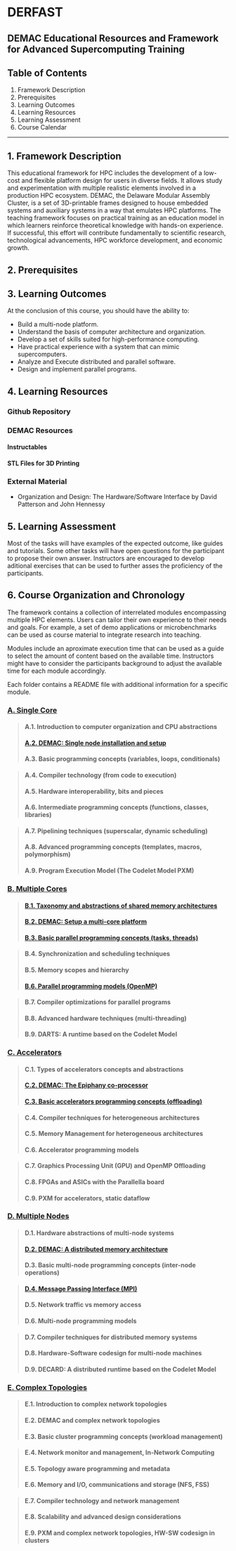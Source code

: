 # DERFAST
## DEMAC Educational Resources and Framework for Advanced Supercomputing Training

## Table of Contents
1. Framework Description
2. Prerequisites
3. Learning Outcomes
4. Learning Resources
5. Learning Assessment
6. Course Calendar

---
## 1. Framework Description

This educational framework for HPC includes the development of a low-cost and flexible platform design for users in diverse fields. It allows study and experimentation with multiple realistic elements involved in a production HPC ecosystem. DEMAC, the Delaware Modular Assembly Cluster, is a set of 3D-printable frames designed to house embedded systems and auxiliary systems in a way that emulates HPC platforms. The teaching framework focuses on practical training as an education model in which learners reinforce theoretical knowledge with hands-on experience. If successful, this effort will contribute fundamentally to scientific research, technological advancements, HPC workforce development, and economic growth.

## 2. Prerequisites

## 3. Learning Outcomes

At the conclusion of this course, you should have the ability to:
- Build a multi-node platform.
- Understand the basis of computer architecture and organization.
- Develop a set of skills suited for high-performance computing.
- Have practical experience with a system that can mimic supercomputers.
- Analyze and Execute distributed and parallel software.
- Design and implement parallel programs.

## 4. Learning Resources

### Github Repository

### DEMAC Resources
#### Instructables
#### STL Files for 3D Printing

### External Material

- Organization and Design: The Hardware/Software Interface by David Patterson and John Hennessy


## 5. Learning Assessment

Most of the tasks will have examples of the expected outcome, like guides and tutorials. Some other tasks will have open questions for the participant to propose their own answer.
Instructors are encouraged to develop aditional exercises that can be used to further asses the proficiency of the participants. 


## 6. Course Organization and Chronology

The framework contains a collection of interrelated modules encompassing multiple HPC elements. Users can tailor their own experience to their needs and goals. For example, a set of demo applications or microbenchmarks can be used as course material to integrate research into teaching. 

Modules include an aproximate execution time that can be used as a guide to select the amount of content based on the available time. Instructors might have to consider the participants background to adjust the available time for each module accordingly.

Each folder contains a README file with additional information for a specific module. 

### [A. Single Core](Modules/A_Single_Core/README.md)
> #### A.1. Introduction to computer organization and CPU abstractions
> #### [A.2. DEMAC: Single node installation and setup](Modules/A_Single_Core/A_2/README.md)
> #### A.3. Basic programming concepts (variables, loops, conditionals)

> #### A.4. Compiler technology (from code to execution)
> #### A.5. Hardware interoperability, bits and pieces
> #### A.6. Intermediate programming concepts (functions, classes, libraries)

> #### A.7. Pipelining techniques (superscalar, dynamic scheduling)
> #### A.8. Advanced programming concepts (templates, macros, polymorphism)
> #### A.9. Program Execution Model (The Codelet Model PXM)

### [B. Multiple Cores](Modules/B_Multiple_Cores/README.md)
> #### [B.1. Taxonomy and abstractions of shared memory architectures](Modules/B_Multiple_Cores/B_1/README.md)
> #### [B.2. DEMAC: Setup a multi-core platform](Modules/B_Multiple_Cores/B_2/README.md)
> #### [B.3. Basic parallel programming concepts (tasks, threads)](Modules/B_Multiple_Cores/B_3/README.md)

> #### B.4. Synchronization and scheduling techniques
> #### B.5. Memory scopes and hierarchy
> #### [B.6. Parallel programming models (OpenMP)](Modules/B_Multiple_Cores/B_6/README.md)

> #### B.7. Compiler optimizations for parallel programs
> #### B.8. Advanced hardware techniques (multi-threading)
> #### B.9. DARTS: A runtime based on the Codelet Model

### [C. Accelerators](Modules/C_Accelerators/README.md)
> #### C.1. Types of accelerators concepts and abstractions
> #### [C.2. DEMAC: The Epiphany co-processor](Modules/C_Accelerators/C_2/README.md)
> #### [C.3. Basic accelerators programming concepts (offloading)](Modules/C_Accelerators/C_3/README.md)

> #### C.4. Compiler techniques for heterogeneous architectures
> #### C.5. Memory Management for heterogeneous architectures
> #### C.6. Accelerator programming models

> #### C.7. Graphics Processing Unit (GPU) and OpenMP Offloading
> #### C.8. FPGAs and ASICs with the Parallella board
> #### C.9. PXM for accelerators, static dataflow

### [D. Multiple Nodes](Modules/D_Multiple_Nodes/README.md)
> #### D.1. Hardware abstractions of multi-node systems
> #### [D.2. DEMAC: A distributed memory architecture](Modules/D_Multiple_Nodes/D_2/README.md)
> #### D.3. Basic multi-node programming concepts (inter-node operations)

> #### [D.4. Message Passing Interface (MPI)](Modules/D_Multiple_Nodes/D_4/README.md)
> #### D.5. Network traffic vs memory access
> #### D.6. Multi-node programming models

> #### D.7. Compiler techniques for distributed memory systems
> #### D.8. Hardware-Software codesign for multi-node machines
> #### D.9. DECARD: A distributed runtime based on the Codelet Model

### [E. Complex Topologies](Modules/E_Complex_Topologies/README.md)
> #### E.1. Introduction to complex network topologies
> #### E.2. DEMAC and complex network topologies
> #### E.3. Basic cluster programming concepts (workload management)

> #### E.4. Network monitor and management, In-Network Computing
> #### E.5. Topology aware programming and metadata
> #### E.6. Memory and I/O, communications and storage (NFS, FSS)

> #### E.7. Compiler technology and network management
> #### E.8. Scalability and advanced design considerations
> #### E.9. PXM and complex network topologies, HW-SW codesign in clusters
